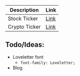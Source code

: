 | Description | Link |
|-------------|------|
| Stock Ticker | [Link](https://kovasmccann.github.io/stonks.html) |
| Crypto Ticker | [Link](https://kovasmccann.github.io/crypto.html) |

## Todo/Ideas:

 - Loveletter font
   - ``font-family: Loveletter;``
 - Blog

